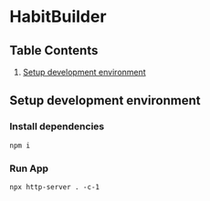 # HabitBuilder
## Table Contents
1. [Setup development environment](#setup-dev-env)
## Setup development environment <a name="setup-dev-env"></a>
### Install dependencies
`npm i`
### Run App
`npx http-server . -c-1`